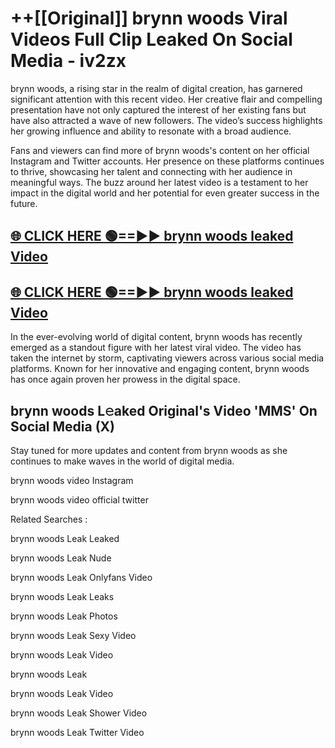 # ++[[Original]] brynn woods Viral Videos Full Clip Leaked On Social Media - iv2zx<br>

brynn woods, a rising star in the realm of digital creation, has garnered significant attention with this recent video. Her creative flair and compelling presentation have not only captured the interest of her existing fans but have also attracted a wave of new followers. The video’s success highlights her growing influence and ability to resonate with a broad audience.

Fans and viewers can find more of brynn woods's content on her official Instagram and Twitter accounts. Her presence on these platforms continues to thrive, showcasing her talent and connecting with her audience in meaningful ways. The buzz around her latest video is a testament to her impact in the digital world and her potential for even greater success in the future.


## [🌐 CLICK HERE 🟢==►► brynn woods leaked Video ](https://onlyclips.site?title=brynn_woods&ref=git)

## [🌐 CLICK HERE 🟢==►► brynn woods leaked Video ](https://onlyclips.site?title=brynn_woods&ref=git)


In the ever-evolving world of digital content, brynn woods has recently emerged as a standout figure with her latest viral video. The video has taken the internet by storm, captivating viewers across various social media platforms. Known for her innovative and engaging content, brynn woods has once again proven her prowess in the digital space.



## brynn woods L𝚎aked Original's Video 'MMS' On Social Media (X)


Stay tuned for more updates and content from brynn woods as she continues to make waves in the world of digital media.

brynn woods video Instagram

brynn woods video official twitter


Related Searches :

brynn woods Leak Leaked

brynn woods Leak Nude

brynn woods Leak Onlyfans Video

brynn woods Leak Leaks

brynn woods Leak Photos

brynn woods Leak Sexy Video

brynn woods Leak Video

brynn woods Leak

brynn woods Leak Video

brynn woods Leak Shower Video

brynn woods Leak Twitter Video

